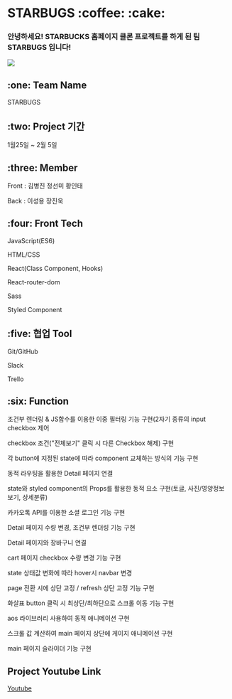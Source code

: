 
<h1>STARBUGS :coffee: :cake:</h1>

<h3>안녕하세요! STARBUCKS 홈페이지 클론 프로젝트를 하게 된 팀 STARBUGS 입니다! </h3>
<img src="https://user-images.githubusercontent.com/65752350/107324232-11988880-6aeb-11eb-923d-581e96f988c0.png"></img>

<h2>:one: Team Name</h2>
<p>STARBUGS</p>

<h2>:two: Project 기간</h2>
<P>1월25일 ~ 2월 5일</p>

<h2>:three: Member</h2>
<p>Front : 김병진 정선미 황인태</p>
<p>Back : 이성용 장진욱</p>

<h2>:four: Front Tech</h2>
<p>JavaScript(ES6)<p>
<p>HTML/CSS</p>
<p>React(Class Component, Hooks)</p>
<p>React-router-dom</p>
<p>Sass</p>
<p>Styled Component</p>

  
<h2>:five: 협업 Tool</h2>
<p>Git/GitHub</p>
<p>Slack</p>
<p>Trello<p>
  

<h2>:six: Function</h2>
<p>조건부 렌더링 & JS함수를 이용한 이중 필터링 기능 구현(2자기 종류의 input checkbox 제어</p>
<p>checkbox 조건("전체보기" 클릭 시 다른 Checkbox 해제) 구현</p>
<p>각 button에 지정된 state에 따라 component 교체하는 방식의 기능 구현</p>
<p>동적 라우팅을 활용한 Detail 페이지 연결</p>
<p>state와 styled component의 Props를 활용한 동적 요소 구현(토글, 사진/영양정보 보기, 상세분류)</p>
<p>카카오톡 API를 이용한 소셜 로그인 기능 구현</p>
<p>Detail 페이지 수량 변경, 조건부 렌더링 기능 구현</p>
<p>Detail 페이지와 장바구니 연결</p>
<p>cart 페이지 checkbox 수량 변경 기능 구현</p>
<p>state 상태값 변화에 따라 hover시 navbar 변경 </p>
<p>page 전환 시에 상단 고정 / refresh 상단 고정 기능 구현</p>
<p>화살표 button 클릭 시 최상단/최하단으로 스크롤 이동 기능 구현</p>
<p>aos 라이브러리 사용하여 동적 애니메이션 구현</p>
<p>스크롤 값 계산하여 main 페이지 상단에 게이지 애니메이션 구현</p>
<p>main 페이지 슬라이더 기능 구현</p>

<h2>Project Youtube Link </h2>

[Youtube](https://www.youtube.com/watch?v=LNovijmpFKU "")
